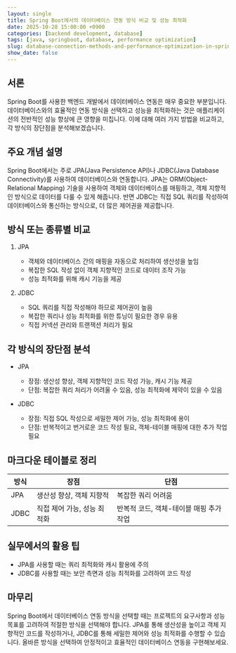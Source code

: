 ```yaml
---
layout: single
title: Spring Boot에서의 데이터베이스 연동 방식 비교 및 성능 최적화
date: 2025-10-28 15:00:00 +0900
categories: [backend development, database]
tags: [java, springboot, database, performance optimization]
slug: database-connection-methods-and-performance-optimization-in-spring-boot
show_date: false
---
```


## 서론
Spring Boot를 사용한 백엔드 개발에서 데이터베이스 연동은 매우 중요한 부분입니다. 데이터베이스와의 효율적인 연동 방식을 선택하고 성능을 최적화하는 것은 애플리케이션의 전반적인 성능 향상에 큰 영향을 미칩니다. 이에 대해 여러 가지 방법을 비교하고, 각 방식의 장단점을 분석해보겠습니다.

## 주요 개념 설명
Spring Boot에서는 주로 JPA(Java Persistence API)나 JDBC(Java Database Connectivity)를 사용하여 데이터베이스와 연동합니다. JPA는 ORM(Object-Relational Mapping) 기술을 사용하여 객체와 데이터베이스를 매핑하고, 객체 지향적인 방식으로 데이터를 다룰 수 있게 해줍니다. 반면 JDBC는 직접 SQL 쿼리를 작성하여 데이터베이스와 통신하는 방식으로, 더 많은 제어권을 제공합니다.

## 방식 또는 종류별 비교
1. JPA
   - 객체와 데이터베이스 간의 매핑을 자동으로 처리하여 생산성을 높임
   - 복잡한 SQL 작성 없이 객체 지향적인 코드로 데이터 조작 가능
   - 성능 최적화를 위해 캐시 기능을 제공
   
2. JDBC
   - SQL 쿼리를 직접 작성해야 하므로 제어권이 높음
   - 복잡한 쿼리나 성능 최적화를 위한 튜닝이 필요한 경우 유용
   - 직접 커넥션 관리와 트랜잭션 처리가 필요

## 각 방식의 장단점 분석
- JPA
  - 장점: 생산성 향상, 객체 지향적인 코드 작성 가능, 캐시 기능 제공
  - 단점: 복잡한 쿼리 처리가 어려울 수 있음, 성능 최적화에 제약이 있을 수 있음

- JDBC
  - 장점: 직접 SQL 작성으로 세밀한 제어 가능, 성능 최적화에 용이
  - 단점: 반복적이고 번거로운 코드 작성 필요, 객체-테이블 매핑에 대한 추가 작업 필요

## 마크다운 테이블로 정리
| 방식 | 장점 | 단점 |
|---|---|---|
| JPA | 생산성 향상, 객체 지향적 | 복잡한 쿼리 어려움 |
| JDBC | 직접 제어 가능, 성능 최적화 | 반복적 코드, 객체-테이블 매핑 추가 작업 |

## 실무에서의 활용 팁
- JPA를 사용할 때는 쿼리 최적화와 캐시 활용에 주의
- JDBC를 사용할 때는 보안 측면과 성능 최적화를 고려하여 코드 작성

## 마무리
Spring Boot에서 데이터베이스 연동 방식을 선택할 때는 프로젝트의 요구사항과 성능 목표를 고려하여 적절한 방식을 선택해야 합니다. JPA를 통해 생산성을 높이고 객체 지향적인 코드를 작성하거나, JDBC를 통해 세밀한 제어와 성능 최적화를 수행할 수 있습니다. 올바른 방식을 선택하여 안정적이고 효율적인 데이터베이스 연동을 구현해보세요.